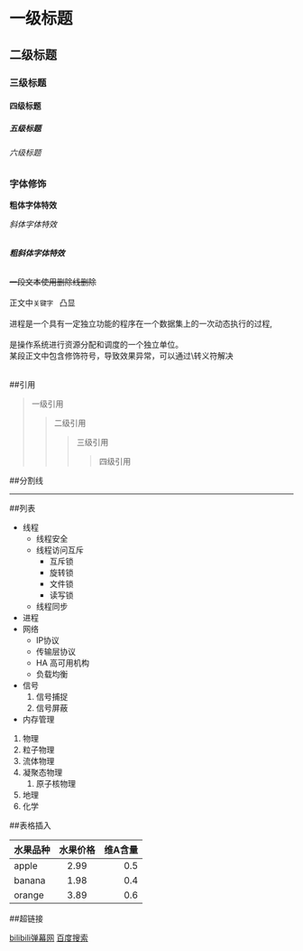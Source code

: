 # 一级标题
## 二级标题
### 三级标题
#### 四级标题
##### 五级标题
###### 六级标题

### 字体修饰

**粗体字体特效**

*斜体字体特效*<br><br>

***粗斜体字体特效***<br><br>

~~一段文本使用删除线删除~~<br><br>
正文中`关键字 ` 凸显<br><br>
进程是一个具有一定独立功能的程序在一个数据集上的一次动态执行的过程,<br><br>是操作系统进行资源分配和调度的一个独立单位。<br>
某段正文中包含修饰符号，导致效果异常，可以通过\转义符解决<br><br>

##引用

> 一级引用
>> 二级引用
>>> 三级引用
>>>> 四级引用

##分割线

*****

##列表

* 线程
  * 线程安全
  * 线程访问互斥
    * 互斥锁
    * 旋转锁
    * 文件锁
    * 读写锁
  * 线程同步
* 进程
* 网络
  * IP协议
  * 传输层协议
  * HA 高可用机构
  * 负载均衡
* 信号
  1. 信号捕捉
  2. 信号屏蔽
* 内存管理

1. 物理
  1. 粒子物理
  2. 流体物理
  3. 凝聚态物理
     1. 原子核物理
2. 地理
3. 化学

##表格插入

水果品种|水果价格|维A含量
---|:-:|---:
apple|2.99|0.5
banana|1.98|0.4
orange|3.89|0.6

##超链接

[bilibili弹幕网](https://www.bilibili.com "点击进入B站")
[百度搜索](https://www.baidu.com "点击进入")

